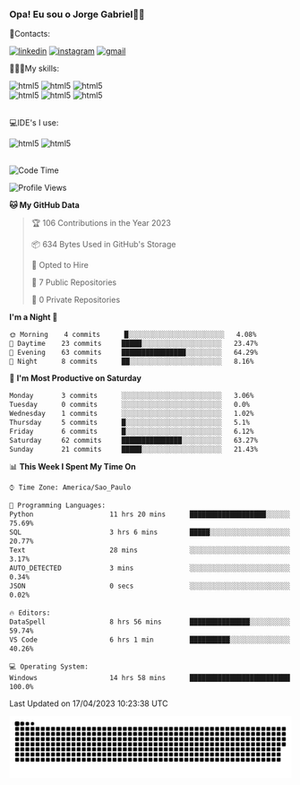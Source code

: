 
### Opa! Eu sou o Jorge Gabriel🤚🏾
📱Contacts: 

[![linkedin](https://img.shields.io/badge/LinkedIn-0077B5?style=for-the-badge&logo=linkedin&logoColor=white)](https://www.linkedin.com/in/jorge-g-717603souzag)
[![instagram](https://img.shields.io/badge/Instagram-E4405F?style=for-the-badge&logo=instagram&logoColor=white)](https://www.instagram.com/jorge__gabriel_/)
[![gmail](https://img.shields.io/badge/Gmail-D14836?style=for-the-badge&logo=gmail&logoColor=white)](https://mail.google.com/mail/u/0/?fs=1&tf=cm&source=mailto&to=gabrielgomes2003@gmail.com)

🧑🏾‍💻My skills:
<div <style>
    <img aling="center" alt="html5" src="https://img.shields.io/badge/Python-3776AB?style=for-the-badge&logo=python&logoColor=white"/> 
    <img aling="center" alt="html5" src="https://img.shields.io/badge/GIT-E44C30?style=for-the-badge&logo=git&logoColor=white"/>
    <img aling="center" alt="html5" src="https://img.shields.io/badge/Figma-F24E1E?style=for-the-badge&logo=figma&logoColor=white"/><br>
    <img aling="center" alt="html5" src="https://img.shields.io/badge/Microsoft_Office-D83B01?style=for-the-badge&logo=microsoft-office&logoColor=white"/> 
    <img aling="center" alt="html5" src="https://img.shields.io/badge/Adobe%20Illustrator-FF9A00?style=for-the-badge&logo=adobe%20illustrator&logoColor=white"/> 
    <img aling="center" alt="html5" src="https://img.shields.io/badge/Adobe%20Photoshop-31A8FF?style=for-the-badge&logo=Adobe%20Photoshop&logoColor=black"/> 
</div><br>

💻IDE's I use:
<div <style>
     <img aling="center" alt="html5" src="https://img.shields.io/badge/PyCharm-000000.svg?&style=for-the-badge&logo=PyCharm&logoColor=white"/>  
     <img aling="center" alt="html5" src="https://img.shields.io/badge/Visual_Studio_Code-0078D4?style=for-the-badge&logo=visual%20studio%20code&logoColor=white"/> 
</div><br>

<!--START_SECTION:waka-->
![Code Time](http://img.shields.io/badge/Code%20Time-36%20hrs%2019%20mins-blue)

![Profile Views](http://img.shields.io/badge/Profile%20Views-125-blue)

**🐱 My GitHub Data** 

> 🏆 106 Contributions in the Year 2023
 > 
> 📦 634 Bytes Used in GitHub's Storage 
 > 
> 💼 Opted to Hire
 > 
> 📜 7 Public Repositories 
 > 
> 🔑 0 Private Repositories  
 > 
**I'm a Night 🦉** 

```text
🌞 Morning    4 commits      █░░░░░░░░░░░░░░░░░░░░░░░░   4.08% 
🌇 Daytime    23 commits     █████░░░░░░░░░░░░░░░░░░░░   23.47% 
🌃 Evening    63 commits     ████████████████░░░░░░░░░   64.29% 
🌙 Night      8 commits      ██░░░░░░░░░░░░░░░░░░░░░░░   8.16%

```
📅 **I'm Most Productive on Saturday** 

```text
Monday       3 commits      ░░░░░░░░░░░░░░░░░░░░░░░░░   3.06% 
Tuesday      0 commits      ░░░░░░░░░░░░░░░░░░░░░░░░░   0.0% 
Wednesday    1 commits      ░░░░░░░░░░░░░░░░░░░░░░░░░   1.02% 
Thursday     5 commits      █░░░░░░░░░░░░░░░░░░░░░░░░   5.1% 
Friday       6 commits      █░░░░░░░░░░░░░░░░░░░░░░░░   6.12% 
Saturday     62 commits     ███████████████░░░░░░░░░░   63.27% 
Sunday       21 commits     █████░░░░░░░░░░░░░░░░░░░░   21.43%

```


📊 **This Week I Spent My Time On** 

```text
⌚︎ Time Zone: America/Sao_Paulo

💬 Programming Languages: 
Python                   11 hrs 20 mins      ███████████████████░░░░░░   75.69% 
SQL                      3 hrs 6 mins        █████░░░░░░░░░░░░░░░░░░░░   20.77% 
Text                     28 mins             ░░░░░░░░░░░░░░░░░░░░░░░░░   3.17% 
AUTO_DETECTED            3 mins              ░░░░░░░░░░░░░░░░░░░░░░░░░   0.34% 
JSON                     0 secs              ░░░░░░░░░░░░░░░░░░░░░░░░░   0.02%

🔥 Editors: 
DataSpell                8 hrs 56 mins       ███████████████░░░░░░░░░░   59.74% 
VS Code                  6 hrs 1 min         ██████████░░░░░░░░░░░░░░░   40.26%

💻 Operating System: 
Windows                  14 hrs 58 mins      █████████████████████████   100.0%

```


 Last Updated on 17/04/2023 10:23:38 UTC
<!--END_SECTION:waka-->





<img alt="github-snake" src="https://github.com/J0rgeGabriel/J0rgeGabriel/blob/output/github-contribution-grid-snake-dark.svg" />
